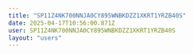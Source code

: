 ```yaml
---
title: "SP11Z4NK700NNJA0CY895WNBKDZZ1XKRT1YRZB40S"
date: 2025-04-17T10:56:00.871Z
user: SP11Z4NK700NNJA0CY895WNBKDZZ1XKRT1YRZB40S
layout: "users"
---
```

    